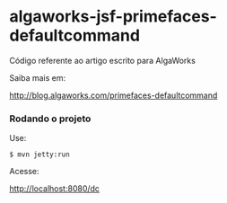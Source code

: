# algaworks-jsf-primefaces-defaultcommand

Código referente ao artigo escrito para AlgaWorks

Saiba mais em:

http://blog.algaworks.com/primefaces-defaultcommand

### Rodando o projeto 

Use:

``` shell
$ mvn jetty:run
```

Acesse:

[http://localhost:8080/dc](http://localhost:8080/dc)

